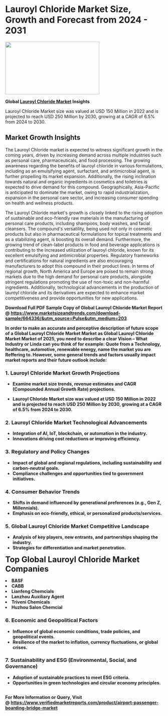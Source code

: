 <H1>Lauroyl Chloride Market Size, Growth and Forecast from 2024 - 2031</H1><img class="aligncenter size-medium wp-image-584254" src="https://thirdeyenews.in/wp-content/uploads/2024/09/Global-Market-Research-300x168.jpeg" alt="" width="300" height="168" /><p><strong>Global&nbsp;<a href="https://www.marketsizeandtrends.com/download-sample/664336/&amp;utm_source=Pulse&amp;utm_medium=203">Lauroyl Chloride Market</a> Insights</strong></p><p>Lauroyl Chloride Market size was valued at USD 150 Million in 2022 and is projected to reach USD 250 Million by 2030, growing at a CAGR of 6.5% from 2024 to 2030.</p><p><h2>Market Growth Insights</h2> <p>The Lauroyl Chloride market is expected to witness significant growth in the coming years, driven by increasing demand across multiple industries such as personal care, pharmaceuticals, and food processing. The growing awareness regarding the benefits of lauroyl chloride in various formulations, including as an emulsifying agent, surfactant, and antimicrobial agent, is further propelling its market expansion. Additionally, the rising inclination towards natural and organic ingredients in cosmetics and toiletries is expected to drive demand for this compound. Geographically, Asia-Pacific is anticipated to dominate the market, owing to rapid industrialization, expansion in the personal care sector, and increasing consumer spending on health and wellness products.</p> <p><strong></strong></p> <p>The Lauroyl Chloride market's growth is closely linked to the rising adoption of sustainable and eco-friendly raw materials in the manufacturing of personal care products, including shampoos, body washes, and facial cleansers. The compound's versatility, being used not only in cosmetic products but also in pharmaceutical formulations for topical treatments and as a stabilizing agent, is boosting its overall demand. Furthermore, the growing trend of clean-label products in food and beverage applications is contributing to the increased utilization of lauroyl chloride, known for its excellent emulsifying and antimicrobial properties. Regulatory frameworks and certifications for natural ingredients are also encouraging manufacturers to adopt this compound in their product lines. In terms of regional growth, North America and Europe are poised to remain strong markets due to the high demand for personal care products, alongside stringent regulations promoting the use of non-toxic and non-harmful ingredients. Additionally, technological advancements in the production of lauroyl chloride and its derivatives are expected to enhance market competitiveness and provide opportunities for new applications. <p><strong></p><p><span class=""><strong>Download Full PDF Sample Copy of Global Lauroyl Chloride Market Report</strong> @ <a href="https://www.marketsizeandtrends.com/download-sample/664336/&amp;utm_source=Pulse&amp;utm_medium=203" target="_blank">https://www.marketsizeandtrends.com/download-sample/664336/&amp;utm_source=Pulse&amp;utm_medium=203</a></span></p><p>In order to make an accurate and perceptive description of future scope of a Global&nbsp;Lauroyl Chloride Market Market as Global&nbsp;Lauroyl Chloride Market Market of 2025, you need to describe a clear Vision &ndash; What Industry or Linda can you think of for example: Quote from a Technology, healthcare, automotive, renewable energy, name the market you are Reffering to. However, some general trends and factors usually impact market reports and their future outlook include:</p><h3>1.&nbsp;<strong>Lauroyl Chloride Market Growth Projections</strong></h3><ul><li>Examine market size trends, revenue estimates and CAGR (Compounded Annual Growth Rate) projections.</li><li><p>Lauroyl Chloride Market size was valued at USD 150 Million in 2022 and is projected to reach USD 250 Million by 2030, growing at a CAGR of 6.5% from 2024 to 2030.</p></li></ul><h3>2.&nbsp;<strong>Lauroyl Chloride Market Technological Advancements</strong></h3><ul><li>Integration of AI, IoT, blockchain, or automation in the industry.</li><li>Innovations driving cost reductions or improving efficiency.</li></ul><h3>3.&nbsp;<strong>Regulatory and Policy Changes</strong></h3><ul><li>Impact of global and regional regulations, including sustainability and carbon-neutral goals.</li><li>Compliance challenges and opportunities tied to government initiatives.</li></ul><h3>4.&nbsp;<strong>Consumer Behavior Trends</strong></h3><ul><li>Shifts in demand influenced by generational preferences (e.g., Gen Z, Millennials).</li><li>Emphasis on eco-friendly, ethical, or personalized products/services.</li></ul><h3>5.&nbsp;<strong>Global Lauroyl Chloride Market Competitive Landscape</strong></h3><ul><li>Analysis of key players, new entrants, and partnerships shaping the industry.</li><li>Strategies for differentiation and market penetration.</li></ul><p data-pm-slice="1 1 []"><span style="color: inherit; font-family: inherit; font-size: 25px;">Top Global Lauroyl Chloride Market Companies</span></p><div class="" data-test-id=""><p><li>BASF</li><li> CABB</li><li> Lianfeng Chemcials</li><li> Lanzhou Auxiliary Agent</li><li> Triveni Chemicals</li><li> Huzhou Salon Chemcial</li></p></div><h3>6.&nbsp;<strong>Economic and Geopolitical Factors</strong></h3><ul><li>Influence of global economic conditions, trade policies, and geopolitical events.</li><li>Resilience of the market to inflation, currency fluctuations, or global crises.</li></ul><h3>7.&nbsp;<strong>Sustainability and ESG (Environmental, Social, and Governance)</strong></h3><ul><li>Adoption of sustainable practices to meet ESG criteria.</li><li>Opportunities in green technologies and circular economy principles.</li></ul><h2><strong style="font-size: 14px;">For More Information or Query, Visit @&nbsp;</strong><a style="background-color: #ffffff; font-size: 14px;" href="https://www.marketsizeandtrends.com/report/lauroyl-chloride-market/" target="_blank">https://www.verifiedmarketreports.com/product/airport-passenger-boarding-bridge-market</a></h2>
